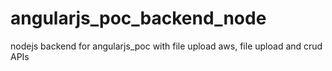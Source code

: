 # angularjs_poc_backend_node
nodejs backend for angularjs_poc with file upload aws, file upload and crud APIs
